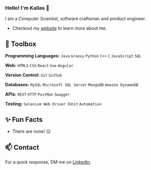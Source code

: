 ### Hello! I'm Kallas 👋

I am a Computer Scientist, software craftsman and product engineer.
- Checkout my [website](https://kallasmazura.com) to learn more about me.


## 🧰 Toolbox

**Programming Languages:** `Java` `Groovy` `Python` `C++` `C` `JavaScript` `SQL`

**Web:** `HTML5` `CSS` `React` `Vue` `Angular`

**Version Control:** `Git` `Github`

**Databases:** `MySQL` `Microsoft SQL Server` `MongoDB` `Amazon DynamoDB`

**APIs:** `REST` `HTTP` `PostMan` `Swagger`

**Testing:** `Selenium Web Driver` `JUnit` `Automation`


## ✨ Fun Facts

- There are none! 😉


## 📫 Contact

For a quick response, DM me on [LinkedIn](https://www.linkedin.com/in/brightmazura). 
